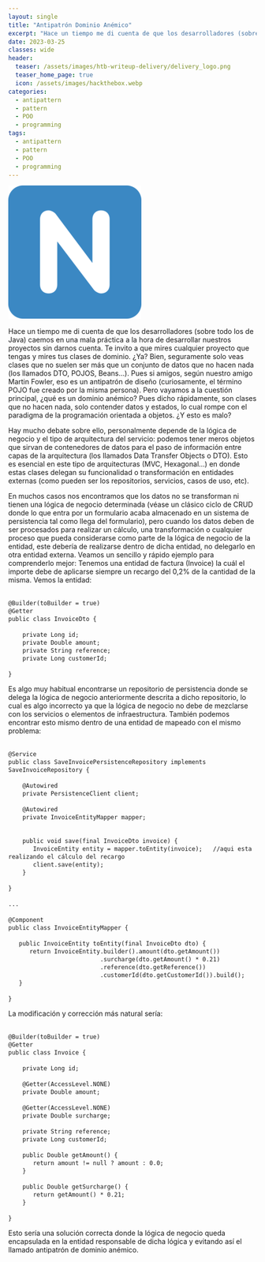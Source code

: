 ```yaml
---
layout: single
title: "Antipatrón Dominio Anémico"
excerpt: "Hace un tiempo me di cuenta de que los desarrolladores (sobre todo los de Java) caemos en una mala práctica a la hora de desarrollar nuestros proyectos sin darnos cuenta. Te invito a que mires cualquier proyecto que tengas y mires tus clases de dominio. ¿Ya? Bien, seguramente solo veas clases que no suelen ser más que un conjunto de datos que no hacen nada (los llamados DTO, POJOS, Beans…). Pues si amigos, según nuestro amigo Martin Fowler, eso es un antipatrón de diseño (curiosamente, el término POJO fue creado por la misma persona). Pero vayamos a la cuestión principal, ¿qué es un dominio anémico? Pues dicho rápidamente, son clases que no hacen nada, solo contender datos y estados, lo cual rompe con el paradigma de la programación orientada a objetos. ¿Y esto es malo?"
date: 2023-03-25
classes: wide
header:
  teaser: /assets/images/htb-writeup-delivery/delivery_logo.png
  teaser_home_page: true
  icon: /assets/images/hackthebox.webp
categories:
  - antipattern
  - pattern
  - POO
  - programming
tags:  
  - antipattern
  - pattern
  - POO
  - programming
---
```


![](/assets/images/htb-writeup-delivery/delivery_logo.png)

Hace un tiempo me di cuenta de que los desarrolladores (sobre todo los de Java) caemos en una mala práctica a la hora de desarrollar nuestros proyectos sin darnos cuenta. Te invito a que mires cualquier proyecto que tengas y mires tus clases de dominio. ¿Ya? Bien, seguramente solo veas clases que no suelen ser más que un conjunto de datos que no hacen nada (los llamados DTO, POJOS, Beans…). Pues si amigos, según nuestro amigo Martin Fowler, eso es un antipatrón de diseño (curiosamente, el término POJO fue creado por la misma persona). Pero vayamos a la cuestión principal, ¿qué es un dominio anémico? Pues dicho rápidamente, son clases que no hacen nada, solo contender datos y estados, lo cual rompe con el paradigma de la programación orientada a objetos. ¿Y esto es malo?

Hay mucho debate sobre ello, personalmente depende de la lógica de negocio y el tipo de arquitectura del servicio: podemos tener meros objetos que sirvan de contenedores de datos para el paso de información entre capas de la arquitectura (los llamados Data Transfer Objects o DTO). Esto es esencial en este tipo de arquitecturas (MVC, Hexagonal…) en donde estas clases delegan su funcionalidad o transformación en entidades externas (como pueden ser los repositorios, servicios, casos de uso, etc).

En muchos casos nos encontramos que los datos no se transforman ni tienen una lógica de negocio determinada (véase un clásico ciclo de CRUD donde lo que entra por un formulario acaba almacenado en un sistema de persistencia tal como llega del formulario), pero cuando los datos deben de ser procesados para realizar un cálculo, una transformación o cualquier proceso que pueda considerarse como parte de la lógica de negocio de la entidad, este debería de realizarse dentro de dicha entidad, no delegarlo en otra entidad externa. Veamos un sencillo y rápido ejemplo para comprenderlo mejor: Tenemos una entidad de factura (Invoice) la cuál el importe debe de aplicarse siempre un recargo del 0,2% de la cantidad de la misma. Vemos la entidad:

```

@Builder(toBuilder = true)
@Getter
public class InvoiceDto {

    private Long id;
    private Double amount;
    private String reference;
    private Long customerId;

}

```

Es algo muy habitual encontrarse un repositorio de persistencia donde se delega la lógica de negocio anteriormente descrita a dicho repositorio, lo cual es algo incorrecto ya que la lógica de negocio no debe de mezclarse con los servicios o elementos de infraestructura. También podemos encontrar esto mismo dentro de una entidad de mapeado con el mismo problema:

```

@Service
public class SaveInvoicePersistenceRepository implements SaveInvoiceRepository {

    @Autowired
    private PersistenceClient client;

    @Autowired
    private InvoiceEntityMapper mapper;
   

    public void save(final InvoiceDto invoice) {
       InvoiceEntity entity = mapper.toEntity(invoice);   //aqui esta realizando el cálculo del recargo
       client.save(entity);
    }

}

...

@Component
public class InvoiceEntityMapper {
   
   public InvoiceEntity toEntity(final InvoiceDto dto) {
      return InvoiceEntity.builder().amount(dto.getAmount())
                          .surcharge(dto.getAmount() * 0.21)
                          .reference(dto.getReference())
                          .customerId(dto.getCustomerId()).build();
   }

}

```

La modificación y corrección más natural sería:

```

@Builder(toBuilder = true)
@Getter
public class Invoice {

    private Long id;

    @Getter(AccessLevel.NONE)
    private Double amount;

    @Getter(AccessLevel.NONE)
    private Double surcharge;

    private String reference;
    private Long customerId;

    public Double getAmount() {
       return amount != null ? amount : 0.0;
    }

    public Double getSurcharge() {
       return getAmount() * 0.21;
    }

}

```

Esto sería una solución correcta donde la lógica de negocio queda encapsulada en la entidad responsable de dicha lógica y evitando así el llamado antipatrón de dominio anémico.